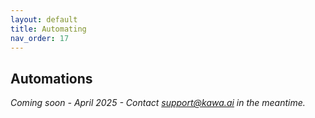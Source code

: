 ```yaml
---
layout: default
title: Automating
nav_order: 17
---
```


Automations
---

_Coming soon - April 2025 - Contact support@kawa.ai in the meantime._